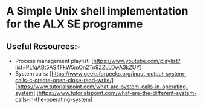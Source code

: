 # A Simple Unix shell implementation for the ALX SE programme


## Useful Resources:-
- Process management playlist:
[https://www.youtube.com/playlist?list=PLfqABt5AS4FkW5mOn2Tn9ZZLLDwA3kZUY]
- System calls:
[https://www.geeksforgeeks.org/input-output-system-calls-c-create-open-close-read-write/]
[https://www.tutorialspoint.com/what-are-system-calls-in-operating-system]
[https://www.tutorialspoint.com/what-are-the-different-system-calls-in-the-operating-system]
